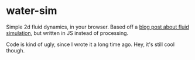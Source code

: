 # water-sim

Simple 2d fluid dynamics, in your browser. Based off a [blog post about fluid
simulation](http://w-shadow.com/blog/2009/09/01/simple-fluid-simulation/), but
written in JS instead of processing.

Code is kind of ugly, since I wrote it a long time ago. Hey, it's still cool
though.
